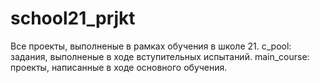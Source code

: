 #  school21_prjkt

Все проекты, выполненые в рамках обучения в школе 21.
  c_pool: задания, выполненые в ходе вступительных испытаний.
  main_course: проекты, написанные в ходе основного обучения.

